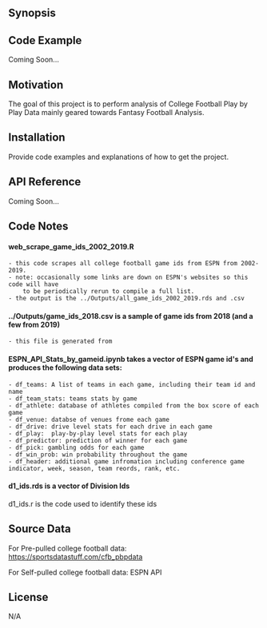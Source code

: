 ## Synopsis


## Code Example

Coming Soon...

## Motivation

The goal of this project is to perform analysis of College Football Play by Play Data mainly geared towards Fantasy Football Analysis. 

## Installation

Provide code examples and explanations of how to get the project.

## API Reference

Coming Soon...

## Code Notes

#### web_scrape_game_ids_2002_2019.R 
	- this code scrapes all college football game ids from ESPN from 2002-2019. 
	- note: occasionally some links are down on ESPN's websites so this code will have 
		to be periodically rerun to compile a full list. 
	- the output is the ../Outputs/all_game_ids_2002_2019.rds and .csv

#### ../Outputs/game_ids_2018.csv is a sample of game ids from 2018 (and a few from 2019)
	- this file is generated from

#### ESPN_API_Stats_by_gameid.ipynb takes a vector of ESPN game id's and produces  the following data sets: 
	- df_teams: A list of teams in each game, including their team id and name
	- df_team_stats: teams stats by game 
	- df_athlete: database of athletes compiled from the box score of each game
	- df_venue: databse of venues frome each game
	- df_drive: drive level stats for each drive in each game
	- df_play:  play-by-play level stats for each play  
	- df_predictor: prediction of winner for each game
	- df_pick: gambling odds for each game
	- df_win_prob: win probability throughout the game
	- df_header: additional game infromation including conference game indicator, week, season, team reords, rank, etc. 


#### d1_ids.rds is a vector of Division Ids
d1_ids.r is the code used to identify these ids

## Source Data

For Pre-pulled college football data:
https://sportsdatastuff.com/cfb_pbpdata

For Self-pulled college football data:
ESPN API



## License

N/A